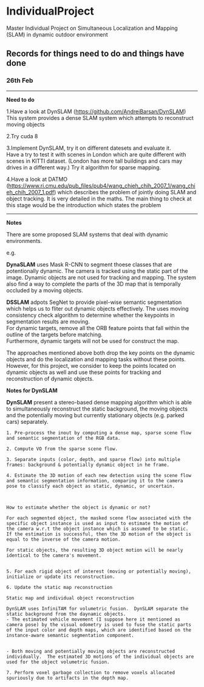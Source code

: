 # IndividualProject
Master Individual Project on Simultaneous Localization and Mapping (SLAM) in dynamic outdoor environment

## Records for things need to do and things have done

### 26th Feb
-------------------------------------------------------------------------------------------------------
**Need to do**

1.Have a look at DynSLAM (https://github.com/AndreiBarsan/DynSLAM)
  This system provides a dense SLAM system which attempts to reconstruct moving objects

2.Try cuda 8

3.Implement DynSLAM, try it on different datesets and evaluate it.  
  Have a try to test it with scenes in London which are quite different with scenes in KITTI dataset.
  (London has more tall buildings and cars may drives in a different way.)
  Try it algorithm for sparse mapping.

4.Have a look at DATMO (https://www.ri.cmu.edu/pub_files/pub4/wang_chieh_chih_2007_1/wang_chieh_chih_2007_1.pdf) 
  which describes the problem of jointly doing SLAM and object tracking. 
  It is very detailed in the maths. The main thing to check at this stage 
  would be the introduction which states the problem
  
--------------------------------------------------------------------------------------------------------------------------  
**Notes**

There are some proposed SLAM systems that deal with dynamic environments.

e.g. 

**DynaSLAM** uses Mask R-CNN to segment thoese classes that are potentionally dynamic.
The camera is tracked using the static part of the image.  Dynamic objects are not used
for tracking and mapping.   The system also find a way to complete the parts of the 3D map 
that is temporally occluded by a moving objects.

**DSSLAM** adpots SegNet to provide pixel-wise semantic segmentation which helps us to fliter out dynamic objects effectively.
The uses moving consistency check algorithm to determine whether the keypoints in segmentation results are moving.  
For dynamic targets, remove all the ORB feature points that fall within the outline of the targets before matching.  
Furthermore, dynamic targets will not be used for construct the map.

The approaches mentioned above both drop the key points on the dynamic objects and do the localization and mapping tasks without these points.  However, for this project, we consider to keep the points located on dynamic objects as well and use these points for tracking and reconstruction of dynamic objects.


**Notes for DynSLAM** 

**DynSLAM** present a stereo-based dense mapping algorithm which is able to simultaneously reconstruct the static background, the moving objects and the potentially moving but currently stationary objects (e.g. parked cars) separately.

    1. Pre-process the inout by computing a dense map, sparse scene flow and semantic segmentation of the RGB data.

    2. Compute VO from the sparse scene flow.

    3. Separate inputs (color, depth, and sparse flow) into multiple frames: background & potentially dynamic object in he frame.

    4. Estimate the 3D motion of each new detection using the scene flow and semantic segmentation information, comparing it to the camera   pose to classify each object as static, dynamic, or uncertain.



    How to estimate whether the object is dynamic or not?

    For each segmented object, the masked scene flow associated with the specific object instance is used as input to estimate the motion of the camera w.r.t the object instance which is assumed to be static.  If the estimation is successful, then the 3D motion of the object is equal to the inverse of the camera motion.

    For static objects, the resulting 3D object motion will be nearly identical to the camera's movement.


    5. For each rigid object of interest (moving or potentially moving), initialize or update its reconstruction.

    6. Update the static map reconstruction
    
    Static map and individual object reconstruction
    
    DynSLAM uses InfiniTAM for volumetric fusion.  DynSLAM separate the static background from the daynamic objects.  
    - The estimated vehicle movement (I suppose here it mentioned as camera pose) by the visual odometry is used to fuse the static parts of the input color and depth maps, which are identified based on the instance-aware semantic segmentation component.
    
    
    - Both moving and potentially moving objects are reconstructed individually.  The estimated 3D motions of the individual objects are used for the object volumetric fusion.

    7. Perform voxel garbage collection to remove voxels allocated spuriously due to artifacts in the depth map.
  



